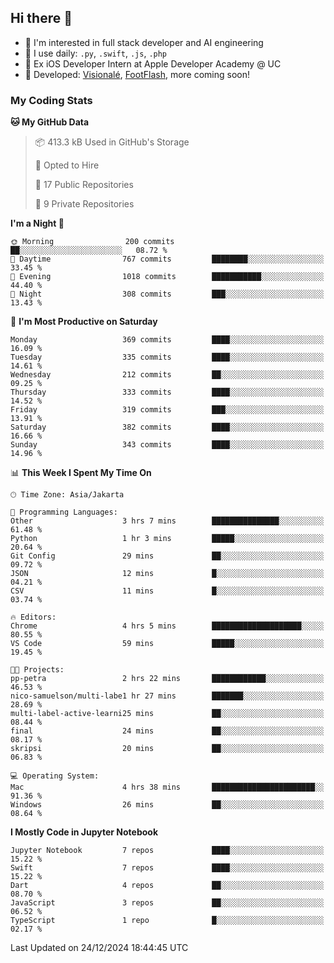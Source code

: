 ## Hi there 👋

- 🤖 I'm interested in full stack developer and AI engineering
- 🌱 I use daily: `.py`, `.swift`, `.js`, `.php`
- 🍎 Ex iOS Developer Intern at Apple Developer Academy @ UC
- 🔨 Developed: [Visionalé](https://apps.apple.com/id/app/visional%C3%A9/id6737191146), [FootFlash](https://apps.apple.com/id/app/footflash/id6550905078), more coming soon!

### My Coding Stats

<!--START_SECTION:waka-->
**🐱 My GitHub Data** 

> 📦 413.3 kB Used in GitHub's Storage 
 > 
> 💼 Opted to Hire
 > 
> 📜 17 Public Repositories 
 > 
> 🔑 9 Private Repositories 
 > 
**I'm a Night 🦉** 

```text
🌞 Morning                200 commits         ██░░░░░░░░░░░░░░░░░░░░░░░   08.72 % 
🌆 Daytime                767 commits         ████████░░░░░░░░░░░░░░░░░   33.45 % 
🌃 Evening                1018 commits        ███████████░░░░░░░░░░░░░░   44.40 % 
🌙 Night                  308 commits         ███░░░░░░░░░░░░░░░░░░░░░░   13.43 % 
```
📅 **I'm Most Productive on Saturday** 

```text
Monday                   369 commits         ████░░░░░░░░░░░░░░░░░░░░░   16.09 % 
Tuesday                  335 commits         ████░░░░░░░░░░░░░░░░░░░░░   14.61 % 
Wednesday                212 commits         ██░░░░░░░░░░░░░░░░░░░░░░░   09.25 % 
Thursday                 333 commits         ████░░░░░░░░░░░░░░░░░░░░░   14.52 % 
Friday                   319 commits         ███░░░░░░░░░░░░░░░░░░░░░░   13.91 % 
Saturday                 382 commits         ████░░░░░░░░░░░░░░░░░░░░░   16.66 % 
Sunday                   343 commits         ████░░░░░░░░░░░░░░░░░░░░░   14.96 % 
```


📊 **This Week I Spent My Time On** 

```text
🕑︎ Time Zone: Asia/Jakarta

💬 Programming Languages: 
Other                    3 hrs 7 mins        ███████████████░░░░░░░░░░   61.48 % 
Python                   1 hr 3 mins         █████░░░░░░░░░░░░░░░░░░░░   20.64 % 
Git Config               29 mins             ██░░░░░░░░░░░░░░░░░░░░░░░   09.72 % 
JSON                     12 mins             █░░░░░░░░░░░░░░░░░░░░░░░░   04.21 % 
CSV                      11 mins             █░░░░░░░░░░░░░░░░░░░░░░░░   03.74 % 

🔥 Editors: 
Chrome                   4 hrs 5 mins        ████████████████████░░░░░   80.55 % 
VS Code                  59 mins             █████░░░░░░░░░░░░░░░░░░░░   19.45 % 

🐱‍💻 Projects: 
pp-petra                 2 hrs 22 mins       ████████████░░░░░░░░░░░░░   46.53 % 
nico-samuelson/multi-labe1 hr 27 mins        ███████░░░░░░░░░░░░░░░░░░   28.69 % 
multi-label-active-learni25 mins             ██░░░░░░░░░░░░░░░░░░░░░░░   08.44 % 
final                    24 mins             ██░░░░░░░░░░░░░░░░░░░░░░░   08.17 % 
skripsi                  20 mins             ██░░░░░░░░░░░░░░░░░░░░░░░   06.83 % 

💻 Operating System: 
Mac                      4 hrs 38 mins       ███████████████████████░░   91.36 % 
Windows                  26 mins             ██░░░░░░░░░░░░░░░░░░░░░░░   08.64 % 
```

**I Mostly Code in Jupyter Notebook** 

```text
Jupyter Notebook         7 repos             ████░░░░░░░░░░░░░░░░░░░░░   15.22 % 
Swift                    7 repos             ████░░░░░░░░░░░░░░░░░░░░░   15.22 % 
Dart                     4 repos             ██░░░░░░░░░░░░░░░░░░░░░░░   08.70 % 
JavaScript               3 repos             ██░░░░░░░░░░░░░░░░░░░░░░░   06.52 % 
TypeScript               1 repo              █░░░░░░░░░░░░░░░░░░░░░░░░   02.17 % 
```




 Last Updated on 24/12/2024 18:44:45 UTC
<!--END_SECTION:waka-->

<!--
**nico-samuelson/nico-samuelson** is a ✨ _special_ ✨ repository because its `README.md` (this file) appears on your GitHub profile.

Here are some ideas to get you started:

- 🔭 I’m currently working on ...
- 🌱 I’m currently learning ...
- 👯 I’m looking to collaborate on ...
- 🤔 I’m looking for help with ...
- 💬 Ask me about ...
- 📫 How to reach me: ...
- 😄 Pronouns: ...
- ⚡ Fun fact: ...
-->
